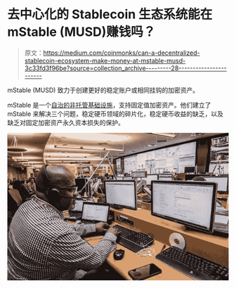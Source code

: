 # 去中心化的 Stablecoin 生态系统能在 mStable (MUSD)赚钱吗？

> 原文：<https://medium.com/coinmonks/can-a-decentralized-stablecoin-ecosystem-make-money-at-mstable-musd-3c33fd3f96be?source=collection_archive---------28----------------------->

mStable (MUSD) 致力于创建更好的稳定账户或相同挂钩的加密资产。

mStable 是一个[自治的非托管基础设施](https://docs.mstable.org/)，支持固定值加密资产。他们建立了 mStable 来解决三个问题，稳定硬币领域的碎片化，稳定硬币收益的缺乏，以及缺乏对固定加密资产永久资本损失的保护。

![](img/f7db7be7f4edf6d1d30a90bb1cc437e0.png)